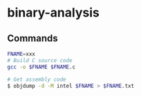 # binary-analysis
## Commands
```bash
FNAME=xxx
# Build C source code
gcc -o $FNAME $FNAME.c

# Get assembly code
$ objdump -d -M intel $FNAME > $FNAME.txt
```